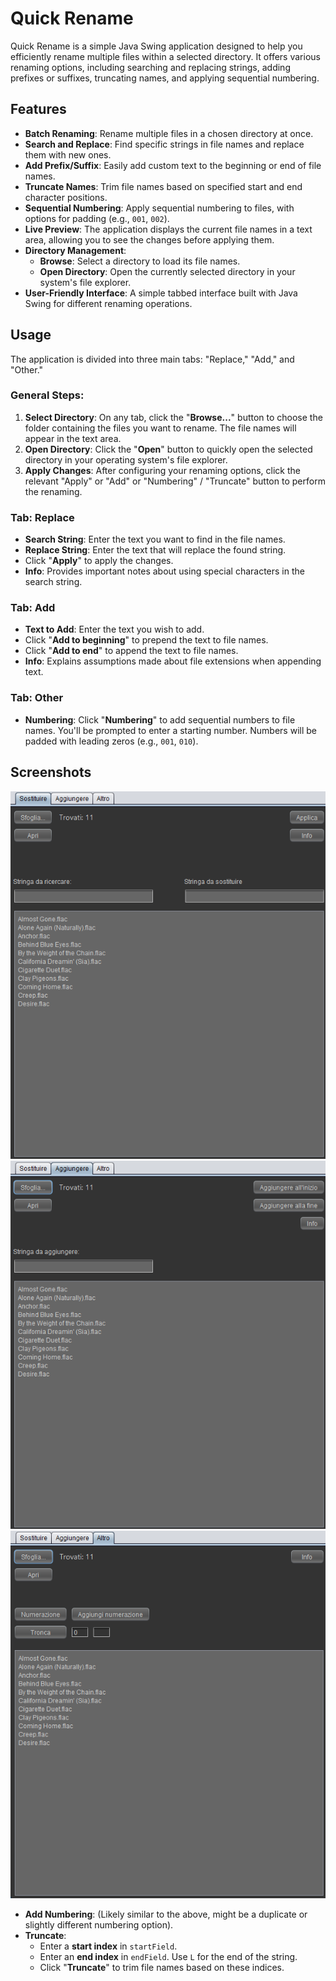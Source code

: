 # Quick Rename
Quick Rename is a simple Java Swing application designed to help you efficiently rename multiple files within a selected directory. It offers various renaming options, including searching and replacing strings, adding prefixes or suffixes, truncating names, and applying sequential numbering.

## Features
* **Batch Renaming**: Rename multiple files in a chosen directory at once.
* **Search and Replace**: Find specific strings in file names and replace them with new ones.
* **Add Prefix/Suffix**: Easily add custom text to the beginning or end of file names.
* **Truncate Names**: Trim file names based on specified start and end character positions.
* **Sequential Numbering**: Apply sequential numbering to files, with options for padding (e.g., `001`, `002`).
* **Live Preview**: The application displays the current file names in a text area, allowing you to see the changes before applying them.
* **Directory Management**:
    * **Browse**: Select a directory to load its file names.
    * **Open Directory**: Open the currently selected directory in your system's file explorer.
* **User-Friendly Interface**: A simple tabbed interface built with Java Swing for different renaming operations.

## Usage
The application is divided into three main tabs: "Replace," "Add," and "Other."

### General Steps:
1.  **Select Directory**: On any tab, click the "**Browse...**" button to choose the folder containing the files you want to rename. The file names will appear in the text area.
2.  **Open Directory**: Click the "**Open**" button to quickly open the selected directory in your operating system's file explorer.
3.  **Apply Changes**: After configuring your renaming options, click the relevant "Apply" or "Add" or "Numbering" / "Truncate" button to perform the renaming.

### Tab: Replace
* **Search String**: Enter the text you want to find in the file names.
* **Replace String**: Enter the text that will replace the found string.
* Click "**Apply**" to apply the changes.
* **Info**: Provides important notes about using special characters in the search string.

### Tab: Add
* **Text to Add**: Enter the text you wish to add.
* Click "**Add to beginning**" to prepend the text to file names.
* Click "**Add to end**" to append the text to file names.
* **Info**: Explains assumptions made about file extensions when appending text.

### Tab: Other
* **Numbering**: Click "**Numbering**" to add sequential numbers to file names. You'll be prompted to enter a starting number. Numbers will be padded with leading zeros (e.g., `001`, `010`).

## Screenshots
<img src="img/screenshot_1.png" alt="Contacts App Screenshot" style="width: 600px;"/>

<img src="img/screenshot_2.png" alt="Contacts App Screenshot" style="width: 600px;"/>

<img src="img/screenshot_3.png" alt="Contacts App Screenshot" style="width: 600px;"/>

* **Add Numbering**: (Likely similar to the above, might be a duplicate or slightly different numbering option).
* **Truncate**:
    * Enter a **start index** in `startField`.
    * Enter an **end index** in `endField`. Use `L` for the end of the string.
    * Click "**Truncate**" to trim file names based on these indices.
